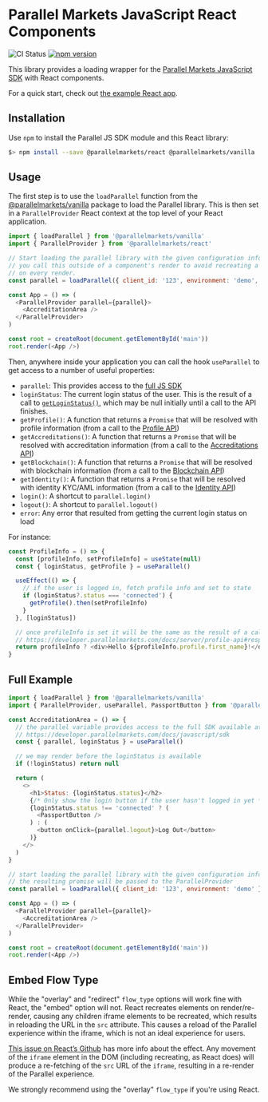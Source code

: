 # Parallel Markets JavaScript React Components

![CI Status](https://github.com/parallel-markets/parallel-js/workflows/ci/badge.svg)
[![npm version](https://img.shields.io/npm/v/@parallelmarkets/react.svg?style=flat-square)](https://www.npmjs.com/package/@parallelmarkets/react)

This library provides a loading wrapper for the [Parallel Markets JavaScript SDK](https://developer.parallelmarkets.com/docs/javascript) with React components.

For a quick start, check out [the example React app](https://github.com/parallel-markets/parallel-js/tree/master/examples/react-webpack).

## Installation

Use `npm` to install the Parallel JS SDK module and this React library:

```sh
$> npm install --save @parallelmarkets/react @parallelmarkets/vanilla
```

## Usage

The first step is to use the `loadParallel` function from the [@parallelmarkets/vanilla](https://www.npmjs.com/package/@parallelmarkets/vanilla) package to load the Parallel library.  This is then set in a `ParallelProvider` React context at the top level of your React application.

```js
import { loadParallel } from '@parallelmarkets/vanilla'
import { ParallelProvider } from '@parallelmarkets/react'

// Start loading the parallel library with the given configuration information. Make sure
// you call this outside of a component's render to avoid recreating a parallel object
// on every render.
const parallel = loadParallel({ client_id: '123', environment: 'demo', flow_type: 'overlay' })

const App = () => (
  <ParallelProvider parallel={parallel}>
    <AccreditationArea />
  </ParallelProvider>
)

const root = createRoot(document.getElementById('main'))
root.render(<App />)
```

Then, anywhere inside your application you can call the hook `useParallel` to get access to a number of useful properties:

 * `parallel`: This provides access to the [full JS SDK](https://developer.parallelmarkets.com/docs/javascript/sdk)
 * `loginStatus`: The current login status of the user. This is the result of a call to [`getLoginStatus()`](https://developer.parallelmarkets.com/docs/javascript/sdk), which may be null initially until a call to the API finishes.
 * `getProfile()`: A function that returns a `Promise` that will be resolved with profile information (from a call to the [Profile API](https://developer.parallelmarkets.com/docs/server/profile-api))
 * `getAccreditations()`: A function that returns a `Promise` that will be resolved with accreditation information (from a call to the [Accreditations API](https://developer.parallelmarkets.com/docs/server/accreditations-api))
 * `getBlockchain()`: A function that returns a `Promise` that will be resolved with blockchain information (from a call to the [Blockchain API](https://developer.parallelmarkets.com/docs/server/blockchain-api)) 
 * `getIdentity()`: A function that returns a `Promise` that will be resolved with identity KYC/AML information (from a call to the [Identity API](https://developer.parallelmarkets.com/docs/server/identity-api))
 * `login()`: A shortcut to `parallel.login()`
 * `logout()`: A shortcut to `parallel.logout()`
 * `error`: Any error that resulted from getting the current login status on load

For instance:

```js
const ProfileInfo = () => {
  const [profileInfo, setProfileInfo] = useState(null)
  const { loginStatus, getProfile } = useParallel()

  useEffect(() => {
    // if the user is logged in, fetch profile info and set to state
    if (loginStatus?.status === 'connected') {
      getProfile().then(setProfileInfo)
    }
  }, [loginStatus])

  // once profileInfo is set it will be the same as the result of a call to the Profile API:
  // https://developer.parallelmarkets.com/docs/server/profile-api#response-parameters
  return profileInfo ? <div>Hello ${profileInfo.profile.first_name}!</div> : null
}
```

## Full Example

```js
import { loadParallel } from '@parallelmarkets/vanilla'
import { ParallelProvider, useParallel, PassportButton } from '@parallelmarkets/react'

const AccreditationArea = () => {
  // the parallel variable provides access to the full SDK available at
  // https://developer.parallelmarkets.com/docs/javascript/sdk
  const { parallel, loginStatus } = useParallel()

  // we may render before the loginStatus is available
  if (!loginStatus) return null

  return (
    <>
      <h1>Status: {loginStatus.status}</h2>
      {/* Only show the login button if the user hasn't logged in yet */}
      {loginStatus.status !== 'connected' ? (
        <PassportButton />
      ) : (
        <button onClick={parallel.logout}>Log Out</button>
      )}
    </>
  )
}

// start loading the parallel library with the given configuration information
// the resulting promise will be passed to the ParallelProvider
const parallel = loadParallel({ client_id: '123', environment: 'demo' })

const App = () => (
  <ParallelProvider parallel={parallel}>
    <AccreditationArea />
  </ParallelProvider>
)

const root = createRoot(document.getElementById('main'))
root.render(<App />)
```

## Embed Flow Type

While the "overlay" and "redirect" `flow_type` options will work fine with React, the "embed" option will not.  React recreates elements on render/re-render, causing any children iframe elements to be recreated, which results in reloading the URL in the `src` attribute. This causes a reload of the Parallel experience within the iframe, which is not an ideal experience for users.

[This issue on React’s Github](https://github.com/facebook/react/issues/858) has more info about the effect. Any movement of the `iframe` element in the DOM (including recreating, as React does) will produce a re-fetching of the `src` URL of the `iframe`, resulting in a re-render of the Parallel experience.

We strongly recommend using the "overlay" `flow_type` if you're using React.
